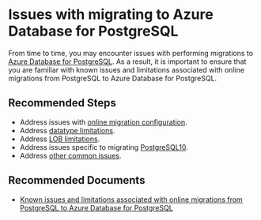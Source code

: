<properties
    pageTitle="Issues with migrating to Azure Database for PostgreSQL"
    description="Outlines issues that customers might encounter during migration"
    service="microsoft.dbforpostgresql"
    resource="servers"
    authors="jtoland"
    ms.author="jtoland,ankam"
    displayOrder="2"
    selfHelpType="resource"
    supportTopicIds=" 32628452, 32628446"
    resourceTags="servers, databases"
    productPesIds="16222"
    cloudEnvironments="public"
    articleId="0077a3df-c395-4f6a-9194-a7d42ea435f0"
/>

# Issues with migrating to Azure Database for PostgreSQL

From time to time, you may encounter issues with performing migrations to [Azure Database for PostgreSQL](https://docs.microsoft.com/azure/postgresql/). As a result, it is important to ensure that you are familiar with known issues and limitations associated with online migrations from PostgreSQL to Azure Database for PostgreSQL.

## **Recommended Steps**

* Address issues with [online migration configuration](https://docs.microsoft.com/azure/dms/known-issues-azure-postgresql-online#online-migration-configuration).
* Address [datatype limitations](https://docs.microsoft.com/azure/dms/known-issues-azure-postgresql-online#datatype-limitations).
* Address [LOB limitations](https://docs.microsoft.com/azure/dms/known-issues-azure-postgresql-online#lob-limitations).
* Address issues specific to migrating [PostgreSQL10](https://docs.microsoft.com/azure/dms/known-issues-azure-postgresql-online#postgresql10-workaround).
* Address [other common issues](https://docs.microsoft.com/azure/dms/known-issues-azure-postgresql-online#other-limitations).

## **Recommended Documents**

* [Known issues and limitations associated with online migrations from PostgreSQL to Azure Database for PostgreSQL](https://docs.microsoft.com/azure/dms/known-issues-azure-postgresql-online)